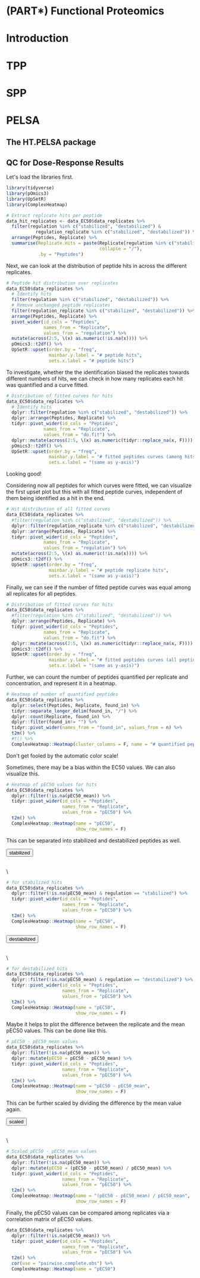 # (PART\*) Functional Proteomics 



# Introduction




# TPP




# SPP 




# PELSA


## The HT.PELSA package



## QC for Dose-Response Results


Let's load the libraries first. 


```r
library(tidyverse)
library(pOmics3)
library(UpSetR)
library(ComplexHeatmap)
```



```r
# Extract replicate hits per peptide 
data_hit_replicates <- data_EC50$data_replicates %>% 
  filter(regulation %in% c("stabilized", "destabilized") & 
           regulation_replicate %in% c("stabilized", "destabilized")) %>% 
  arrange(Peptides, Replicate) %>% 
  summarise(Replicate.Hits = paste(Replicate[regulation %in% c("stabilized", "destabilized")], 
                                   collapse = "/"), 
            .by = "Peptides")
```



Next, we can look at the distribution of peptide hits in across the different replicates.


```r
# Peptide hit distribution over replicates 
data_EC50$data_replicates %>% 
  # Identify hits 
  filter(regulation %in% c("stabilized", "destabilized")) %>% 
  # Remove unchanged peptide replicates 
  filter(regulation_replicate %in% c("stabilized", "destabilized")) %>% 
  arrange(Peptides, Replicate) %>% 
  pivot_wider(id_cols = "Peptides", 
              names_from = "Replicate", 
              values_from = "regulation") %>% 
  mutate(across(2:5, \(x) as.numeric(!is.na(x)))) %>% 
  pOmics3::t2df() %>% 
  UpSetR::upset(order.by = "freq", 
                mainbar.y.label = "# peptide hits", 
                sets.x.label = "# peptide hits")
```

To investigate, whether the the identification biased the replicates towards different numbers of hits, we can check in how many replicates each hit was quantified and a curve fitted.


```r
# Distribution of fitted curves for hits 
data_EC50$data_replicates %>% 
  # Identify hits 
  dplyr::filter(regulation %in% c("stabilized", "destabilized")) %>% 
  dplyr::arrange(Peptides, Replicate) %>% 
  tidyr::pivot_wider(id_cols = "Peptides", 
              names_from = "Replicate", 
              values_from = "do.fit") %>% 
  dplyr::mutate(across(2:5, \(x) as.numeric(tidyr::replace_na(x, F)))) %>% 
  pOmics3::t2df() %>% 
  UpSetR::upset(order.by = "freq", 
                mainbar.y.label = "# fitted peptides curves (among hits)", 
                sets.x.label = "(same as y-axis)")
```

Looking good! 

Considering now all peptides for which curves were fitted, we can visualize the first upset plot but this with all fitted peptide curves, independent of them being identified as a hit in the end. 


```r
# Hit distribution of all fitted curves 
data_EC50$data_replicates %>% 
  #filter(regulation %in% c("stabilized", "destabilized")) %>% 
  dplyr::filter(regulation_replicate %in% c("stabilized", "destabilized")) %>% 
  dplyr::arrange(Peptides, Replicate) %>% 
  tidyr::pivot_wider(id_cols = "Peptides", 
              names_from = "Replicate", 
              values_from = "regulation") %>% 
  mutate(across(2:5, \(x) as.numeric(!is.na(x)))) %>% 
  pOmics3::t2df() %>% 
  UpSetR::upset(order.by = "freq", 
                mainbar.y.label = "# peptide replicate hits", 
                sets.x.label = "(same as y-axis)")
```


Finally, we can see if the number of fitted peptide curves was equal among all replicates for all peptides.


```r
# Distribution of fitted curves for hits 
data_EC50$data_replicates %>% 
  #filter(regulation %in% c("stabilized", "destabilized")) %>% 
  dplyr::arrange(Peptides, Replicate) %>% 
  tidyr::pivot_wider(id_cols = "Peptides", 
              names_from = "Replicate", 
              values_from = "do.fit") %>% 
  dplyr::mutate(across(2:5, \(x) as.numeric(tidyr::replace_na(x, F)))) %>% 
  pOmics3::t2df() %>% 
  UpSetR::upset(order.by = "freq", 
                mainbar.y.label = "# fitted peptides curves (all peptides)", 
                sets.x.label = "(same as y-axis)")
```


Further, we can count the number of peptides quantified per replicate and concentration, and represent it in a heatmap. 


```r
# Heatmap of number of quantified peptides 
data_EC50$data_replicates %>% 
  dplyr::select(Peptides, Replicate, found_in) %>% 
  tidyr::separate_longer_delim(found_in, "/") %>% 
  dplyr::count(Replicate, found_in) %>% 
  dplyr::filter(found_in!= "") %>% 
  tidyr::pivot_wider(names_from = "found_in", values_from = n) %>% 
  t2m() %>% 
  #t() %>% 
  ComplexHeatmap::Heatmap(cluster_columns = F, name = "# quantified peptides")
```

Don't get fooled by the automatic color scale!

Sometimes, there may be a bias within the EC50 values. We can also visualize this.


```r
# Heatmap of pEC50 values for hits 
data_EC50$data_replicates %>% 
  dplyr::filter(!is.na(pEC50_mean)) %>% 
  tidyr::pivot_wider(id_cols = "Peptides", 
                     names_from = "Replicate", 
                     values_from = "pEC50") %>% 
  t2m() %>% 
  ComplexHeatmap::Heatmap(name = "pEC50", 
                          show_row_names = F)
```

This can be separated into stabilized and destabilized peptides as well.

<button class="btn btn-primary" type="button" data-toggle="collapse" data-target="#button1" aria-expanded="false" aria-controls="button1"> stabilized </button> <div id="button1" class="collapse">  
\

```r
# for stabilized hits
data_EC50$data_replicates %>% 
  dplyr::filter(!is.na(pEC50_mean) & regulation == "stabilized") %>% 
  tidyr::pivot_wider(id_cols = "Peptides", 
                     names_from = "Replicate", 
                     values_from = "pEC50") %>% 
  t2m() %>% 
  ComplexHeatmap::Heatmap(name = "pEC50", 
                          show_row_names = F)
```
</div>

<button class="btn btn-primary" type="button" data-toggle="collapse" data-target="#button2" aria-expanded="false" aria-controls="button2"> destabilized </button> <div id="button2" class="collapse">  
\

```r
# for destabilized hits
data_EC50$data_replicates %>% 
  dplyr::filter(!is.na(pEC50_mean) & regulation == "destabilized") %>% 
  tidyr::pivot_wider(id_cols = "Peptides", 
                     names_from = "Replicate", 
                     values_from = "pEC50") %>% 
  t2m() %>% 
  ComplexHeatmap::Heatmap(name = "pEC50", 
                          show_row_names = F)
```
</div>


Maybe it helps to plot the difference between the replicate and the mean pEC50 values. This can be done like this.


```r
# pEC50 - pEC50_mean values
data_EC50$data_replicates %>% 
  dplyr::filter(!is.na(pEC50_mean)) %>% 
  dplyr::mutate(pEC50 = pEC50 - pEC50_mean) %>% 
  tidyr::pivot_wider(id_cols = "Peptides", 
                     names_from = "Replicate", 
                     values_from = "pEC50") %>% 
  t2m() %>% 
  ComplexHeatmap::Heatmap(name = "pEC50 - pEC50_mean", 
                          show_row_names = F)
```

This can be further scaled by dividing the difference by the mean value again. 

<button class="btn btn-primary" type="button" data-toggle="collapse" data-target="#button3" aria-expanded="false" aria-controls="button3"> scaled </button> <div id="button3" class="collapse">  
\

```r
# Scaled pEC50 - pEC50_mean values
data_EC50$data_replicates %>% 
  dplyr::filter(!is.na(pEC50_mean)) %>% 
  dplyr::mutate(pEC50 = (pEC50 - pEC50_mean) / pEC50_mean) %>% 
  tidyr::pivot_wider(id_cols = "Peptides", 
                     names_from = "Replicate", 
                     values_from = "pEC50") %>% 
  t2m() %>% 
  ComplexHeatmap::Heatmap(name = "(pEC50 - pEC50_mean) / pEC50_mean", 
                          show_row_names = F)
```
</div>


Finally, the pEC50 values can be compared among replicates via a correlation matrix of pEC50 values. 


```r
data_EC50$data_replicates %>% 
  dplyr::filter(!is.na(pEC50_mean)) %>% 
  tidyr::pivot_wider(id_cols = "Peptides", 
                     names_from = "Replicate", 
                     values_from = "pEC50") %>% 
  t2m() %>% 
  cor(use = "pairwise.complete.obs") %>% 
  ComplexHeatmap::Heatmap(name = "pEC50")
```

